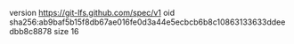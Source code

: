 version https://git-lfs.github.com/spec/v1
oid sha256:ab9baf5b15f8db67ae016fe0d3a44e5ecbcb6b8c10863133633ddeedbb8c8878
size 16
